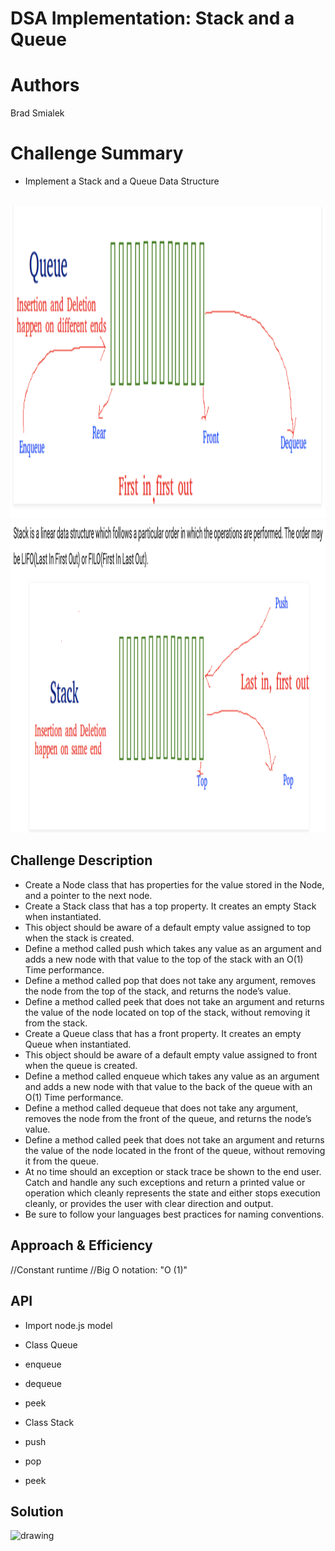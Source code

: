 # DSA Implementation: Stack and a Queue

# Authors
Brad Smialek

# Challenge Summary
* Implement a Stack and a Queue Data Structure
<br>
<img src="./assets/que.png" alt="drawing" width="800" height="500"/>
<br>
<img src="./assets/stack.png" alt="drawing" width="800" height="500"/>

## Challenge Description
* Create a Node class that has properties for the value stored in the Node, and a pointer to the next node.
* Create a Stack class that has a top property. It creates an empty Stack when instantiated.
* This object should be aware of a default empty value assigned to top when the stack is created.
* Define a method called push which takes any value as an argument and adds a new node with that value to the top of the stack with an O(1) Time performance.
* Define a method called pop that does not take any argument, removes the node from the top of the stack, and returns the node’s value.
* Define a method called peek that does not take an argument and returns the value of the node located on top of the stack, without removing it from the stack.
* Create a Queue class that has a front property. It creates an empty Queue when instantiated.
* This object should be aware of a default empty value assigned to front when the queue is created.
* Define a method called enqueue which takes any value as an argument and adds a new node with that value to the back of the queue with an O(1) Time performance.
* Define a method called dequeue that does not take any argument, removes the node from the front of the queue, and returns the node’s value.
* Define a method called peek that does not take an argument and returns the value of the node located in the front of the queue, without removing it from the queue.
* At no time should an exception or stack trace be shown to the end user. Catch and handle any such exceptions and return a printed value or operation which cleanly represents the state and either stops execution cleanly, or provides the user with clear direction and output.
* Be sure to follow your languages best practices for naming conventions.

## Approach & Efficiency

//Constant runtime 
//Big O notation: "O (1)"


## API
* Import node.js model
* Class Queue
 * enqueue
 * dequeue
 * peek

* Class Stack
 * push
 * pop
 * peek


## Solution
<img src="./assets/" alt="drawing" width="500" height="500"/>